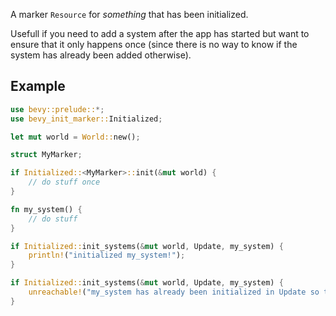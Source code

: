 A marker `Resource` for *something* that has been initialized.

Usefull if you need to add a system after the app has started but want to ensure that it only happens once (since there is no way to know if the system has already been added otherwise).

## Example

```rust
use bevy::prelude::*;
use bevy_init_marker::Initialized;

let mut world = World::new();

struct MyMarker;

if Initialized::<MyMarker>::init(&mut world) {
    // do stuff once
}
```

```rust
fn my_system() {
    // do stuff
}

if Initialized::init_systems(&mut world, Update, my_system) {
    println!("initialized my_system!");
}

if Initialized::init_systems(&mut world, Update, my_system) {
    unreachable!("my_system has already been initialized in Update so this will never run");
}
```
